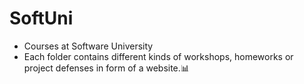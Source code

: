# SoftUni
* Courses at Software University 
* Each folder contains different kinds of workshops, homeworks or project defenses in form of a website.📊
